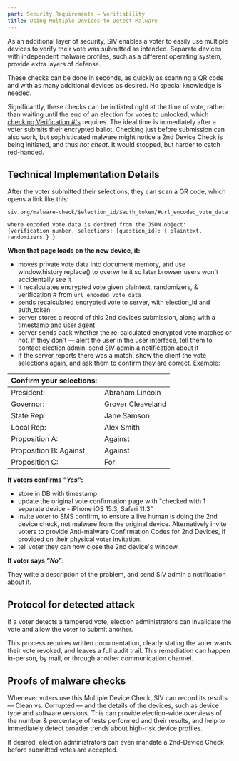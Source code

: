 ```yaml
---
part: Security Requirements → Verifiability
title: Using Multiple Devices to Detect Malware
---
```


As an additional layer of security, SIV enables a voter to easily use multiple devices to verify their vote was submitted as intended. Separate devices with independent malware profiles, such as a different operating system, provide extra layers of defense.

These checks can be done in seconds, as quickly as scanning a QR code and with as many additional devices as desired. No special knowledge is needed.

Significantly, these checks can be initiated right at the time of vote, rather than waiting until the end of an election for votes to unlocked, which [checking Verification #'s](/verifiability/personal-vote) requires. The ideal time is immediately after a voter submits their encrypted ballot. Checking just before submission can also work, but sophisticated malware might notice a 2nd Device Check is being initiated, and thus _not cheat_. It would stopped, but harder to catch red-handed.

## Technical Implementation Details

After the voter submitted their selections, they can scan a QR code, which opens a link like this:

```
siv.org/malware-check/$election_id/$auth_token/#url_encoded_vote_data

where encoded vote data is derived from the JSON object:
{verification number, selections: [question_id]: { plaintext, randomizers } }
```

**When that page loads on the new device, it:**

- moves private vote data into document memory, and use window.history.replace() to overwrite it so later browser users won't accidentally see it
- it recalculates encrypted vote given plaintext, randomizers, & verification \# from `url_encoded_vote_data`
- sends recalculated encrypted vote to server, with election_id and auth_token
- server stores a record of this 2nd devices submission, along with a timestamp and user agent
- server sends back whether the re-calculated encrypted vote matches or not. If they don't — alert the user in the user interface, tell them to contact election admin, send SIV admin a notification about it
- if the server reports there was a match, show the client the vote selections again, and ask them to confirm they are correct. Example:

| Confirm your selections: |                   |
| ------------------------ | ----------------- |
| President:               | Abraham Lincoln   |
| Governor:                | Grover Cleaveland |
| State Rep:               | Jane Samson       |
| Local Rep:               | Alex Smith        |
| Proposition A:           | Against           |
| Proposition B: Against   | Against           |
| Proposition C:           | For               |

**If voters confirms _"Yes"_:**

- store in DB with timestamp
- update the original vote confirmation page with "checked with 1 separate device - iPhone iOS 15.3, Safari 11.3"
- invite voter to SMS confirm, to ensure a live human is doing the 2nd device check, not malware from the original device. Alternatively invite voters to provide Anti-malware Confirmation Codes for 2nd Devices, if provided on their physical voter invitation.
- tell voter they can now close the 2nd device's window.

**If voter says _"No”_:**

They write a description of the problem, and send SIV admin a notification about it.

## Protocol for detected attack

If a voter detects a tampered vote, election administrators can invalidate the vote and allow the voter to submit another.

This process requires written documentation, clearly stating the voter wants their vote revoked, and leaves a full audit trail. This remediation can happen in-person, by mail, or through another communication channel.

## Proofs of malware checks

Whenever voters use this Multiple Device Check, SIV can record its results — Clean vs. Corrupted — and the details of the devices, such as device type and software versions. This can provide election-wide overviews of the number & percentage of tests performed and their results, and help to immediately detect broader trends about high-risk device profiles.

If desired, election administrators can even mandate a 2nd-Device Check before submitted votes are accepted.
